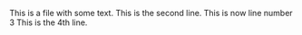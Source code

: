 This is a file with some text.
This is the second line.
This is now line number 3
This is the 4th line.
